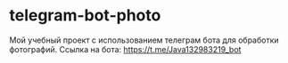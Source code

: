 # telegram-bot-photo
Мой учебный проект с использованием телеграм бота для обработки фотографий. Ссылка на бота: https://t.me/Java132983219_bot
